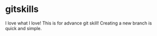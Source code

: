 # gitskills
I love what I love! This is for advance git skill!
Creating a new branch is quick and simple.

